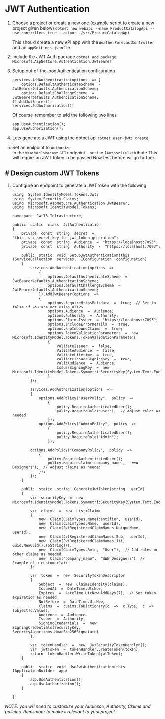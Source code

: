 # JWT Authentication

1. Choose a project or create a new one (example script to create a new project given below)
`dotnet new webapi --name ProductCatalogApi --use-controllers true --output ./src/ProductCatalogApi`

	This should create a new API app with the `WeatherForecastController` and an `appSettings.json` file

2. Include the JWT Auth package
`dotnet add package Microsoft.AspNetCore.Authentication.JwtBearer`

3. Setup  out-of-the-box Authentication configuration
	```
    services.AddAuthentication(options  => {
		options.DefaultAuthenticateScheme  =  JwtBearerDefaults.AuthenticationScheme;
		options.DefaultChallengeScheme  =  JwtBearerDefaults.AuthenticationScheme;
	}).AddJwtBearer();
	services.AddAuthorization();
	```
	Of course, remember to add the following two lines
	```
	app.UseAuthentication();
	app.UseAuthorization();
	```
4. Lets generate a JWT using the dotnet api
	`dotnet user-jwts create`

5. Set an endpoint to `Authorize`  
	In the `WeatherForecast` `GET` endpoint - set the `[Authorize]` attribute
	This will require an JWT token to be passed
	Now test before we go further.

## # Design custom JWT Tokens

1. Configure an endpoint to generate a JWT token with the following
	```
	using  System.IdentityModel.Tokens.Jwt;
	using  System.Security.Claims;
	using  Microsoft.AspNetCore.Authentication.JwtBearer;
	using  Microsoft.IdentityModel.Tokens;
	  
	namespace  JwtT3.Infrastructure;

	public  static  class  JwtAuthentication
	{
		private  const  string  secret  =  "this_is_a_secret_key_for_jwt_token_generation";
		private  const  string  Audience  =  "https://localhost:7093";
		private  const  string  Authority  =  "https://localhost:7093";

		public  static  void  SetupJwtAuthentication(this  IServiceCollection  services,  IConfiguration  configuration)
		{
			services.AddAuthentication(options  =>
				{
					options.DefaultAuthenticateScheme  =  JwtBearerDefaults.AuthenticationScheme;
					options.DefaultChallengeScheme  =  JwtBearerDefaults.AuthenticationScheme;
				}).AddJwtBearer(options  =>
				{
					options.RequireHttpsMetadata  =  true;  // Set to false if you are not using HTTPS
					options.Audience  =  Audience;
					options.Authority  =  Authority;
					options.ClaimsIssuer  =  "https://localhost:7093";
					options.IncludeErrorDetails  =  true;
					options.MapInboundClaims  =  true;
					options.TokenValidationParameters  =  new  Microsoft.IdentityModel.Tokens.TokenValidationParameters
					{
						ValidateIssuer  =  false,
						ValidateAudience  =  false,
						ValidateLifetime  =  true,
						ValidateIssuerSigningKey  =  true,
						ValidAudience  =  Audience,
						IssuerSigningKey  =  new  Microsoft.IdentityModel.Tokens.SymmetricSecurityKey(System.Text.Encoding.UTF8.GetBytes(secret)),
					};
			});

			services.AddAuthorization(options  =>
			{
				options.AddPolicy("UserPolicy",  policy  =>
					{
						policy.RequireAuthenticatedUser();
						policy.RequireRole("User");  // Adjust roles as needed
					});
				options.AddPolicy("AdminPolicy",  policy  =>
					{
						policy.RequireAuthenticatedUser();
						policy.RequireRole("Admin");
					});

			options.AddPolicy("CompanyPolicy",  policy  =>
				{
					policy.RequireAuthenticatedUser();
					policy.RequireClaim("company_name",  "WWW Designers");  // Adjust claims as needed
				});
			});
		}
	  
		public  static  string  GenerateJwtToken(string  userId)
		{
			var  securityKey  =  new  Microsoft.IdentityModel.Tokens.SymmetricSecurityKey(System.Text.Encoding.UTF8.GetBytes(secret));

			var  claims  =  new  List<Claim>
			{
				new  Claim(ClaimTypes.NameIdentifier,  userId),
				new  Claim(ClaimTypes.Name,  userId),
				new  Claim(JwtRegisteredClaimNames.UniqueName,  userId),
				new  Claim(JwtRegisteredClaimNames.Sub,  userId),
				new  Claim(JwtRegisteredClaimNames.Jti,  Guid.NewGuid().ToString()),
				new  Claim(ClaimTypes.Role,  "User"),  // Add roles or other claims as needed
				new  Claim("company_name",  "WWW Designers")  // Example of a custom claim
			};

			var  token  =  new  SecurityTokenDescriptor
			{
				Subject  =  new  ClaimsIdentity(claims),
				IssuedAt  =  DateTime.UtcNow,
				Expires  =  DateTime.UtcNow.AddDays(7),  // Set token expiration as needed
				NotBefore  =  DateTime.UtcNow,
				Claims  =  claims.ToDictionary(c  =>  c.Type,  c  =>  (object)c.Value),
				Audience  =  Audience,
				Issuer  =  Authority,
				SigningCredentials  =  new  SigningCredentials(securityKey,  SecurityAlgorithms.HmacSha256Signature)
			};

			var  tokenHandler  =  new  JwtSecurityTokenHandler();
			var  jwtToken  =  tokenHandler.CreateToken(token);
			return  tokenHandler.WriteToken(jwtToken);
		}

		public  static  void  UseJwtAuthentication(this  IApplicationBuilder  app)
		{
			app.UseAuthentication();
			app.UseAuthorization();
		}

	}
	```

*NOTE: you will need to customize your Audience, Authority, Claims and policies. Remember to make it relevant to your project*